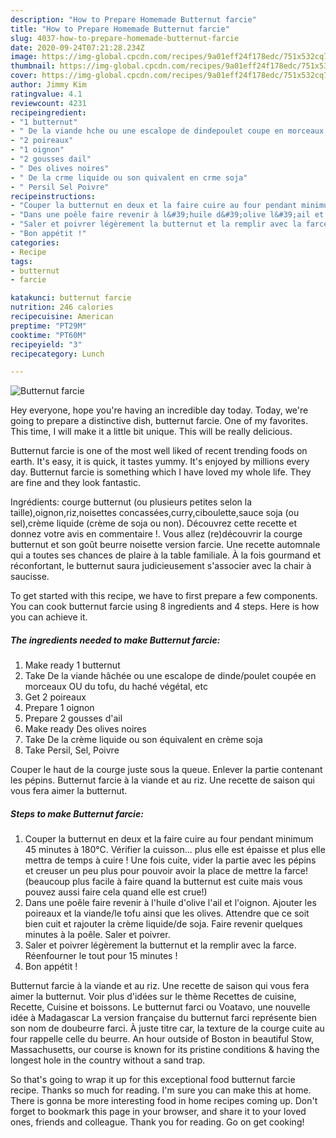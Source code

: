 ```yaml
---
description: "How to Prepare Homemade Butternut farcie"
title: "How to Prepare Homemade Butternut farcie"
slug: 4037-how-to-prepare-homemade-butternut-farcie
date: 2020-09-24T07:21:28.234Z
image: https://img-global.cpcdn.com/recipes/9a01eff24f178edc/751x532cq70/butternut-farcie-photo-principale-de-la-recette.jpg
thumbnail: https://img-global.cpcdn.com/recipes/9a01eff24f178edc/751x532cq70/butternut-farcie-photo-principale-de-la-recette.jpg
cover: https://img-global.cpcdn.com/recipes/9a01eff24f178edc/751x532cq70/butternut-farcie-photo-principale-de-la-recette.jpg
author: Jimmy Kim
ratingvalue: 4.1
reviewcount: 4231
recipeingredient:
- "1 butternut"
- " De la viande hche ou une escalope de dindepoulet coupe en morceaux OU du tofu du hach vgtal etc"
- "2 poireaux"
- "1 oignon"
- "2 gousses dail"
- " Des olives noires"
- " De la crme liquide ou son quivalent en crme soja"
- " Persil Sel Poivre"
recipeinstructions:
- "Couper la butternut en deux et la faire cuire au four pendant minimum 45 minutes à 180°C. Vérifier la cuisson... plus elle est épaisse et plus elle mettra de temps à cuire ! Une fois cuite, vider la partie avec les pépins et creuser un peu plus pour pouvoir avoir la place de mettre la farce! (beaucoup plus facile à faire quand la butternut est cuite mais vous pouvez aussi faire cela quand elle est crue!)"
- "Dans une poêle faire revenir à l&#39;huile d&#39;olive l&#39;ail et l&#39;oignon. Ajouter les poireaux et la viande/le tofu ainsi que les olives. Attendre que ce soit bien cuit et rajouter la crème liquide/de soja. Faire revenir quelques minutes à la poêle. Saler et poivrer."
- "Saler et poivrer légèrement la butternut et la remplir avec la farce. Réenfourner le tout pour 15 minutes !"
- "Bon appétit !"
categories:
- Recipe
tags:
- butternut
- farcie

katakunci: butternut farcie 
nutrition: 246 calories
recipecuisine: American
preptime: "PT29M"
cooktime: "PT60M"
recipeyield: "3"
recipecategory: Lunch

---
```



![Butternut farcie](https://img-global.cpcdn.com/recipes/9a01eff24f178edc/751x532cq70/butternut-farcie-photo-principale-de-la-recette.jpg)

Hey everyone, hope you're having an incredible day today. Today, we're going to prepare a distinctive dish, butternut farcie. One of my favorites. This time, I will make it a little bit unique. This will be really delicious.

Butternut farcie is one of the most well liked of recent trending foods on earth. It's easy, it is quick, it tastes yummy. It's enjoyed by millions every day. Butternut farcie is something which I have loved my whole life. They are fine and they look fantastic.

Ingrédients: courge butternut (ou plusieurs petites selon la taille),oignon,riz,noisettes concassées,curry,ciboulette,sauce soja (ou sel),crème liquide (crème de soja ou non). Découvrez cette recette et donnez votre avis en commentaire !. Vous allez (re)découvrir la courge butternut et son goût beurre noisette version farcie. Une recette automnale qui a toutes ses chances de plaire à la table familiale. À la fois gourmand et réconfortant, le butternut saura judicieusement s&#39;associer avec la chair à saucisse.


To get started with this recipe, we have to first prepare a few components. You can cook butternut farcie using 8 ingredients and 4 steps. Here is how you can achieve it.

<!--inarticleads1-->

##### The ingredients needed to make Butternut farcie:

1. Make ready 1 butternut
1. Take  De la viande hâchée ou une escalope de dinde/poulet coupée en morceaux OU du tofu, du haché végétal, etc
1. Get 2 poireaux
1. Prepare 1 oignon
1. Prepare 2 gousses d&#39;ail
1. Make ready  Des olives noires
1. Take  De la crème liquide ou son équivalent en crème soja
1. Take  Persil, Sel, Poivre


Couper le haut de la courge juste sous la queue. Enlever la partie contenant les pépins. Butternut farcie à la viande et au riz. Une recette de saison qui vous fera aimer la butternut. 

<!--inarticleads2-->

##### Steps to make Butternut farcie:

1. Couper la butternut en deux et la faire cuire au four pendant minimum 45 minutes à 180°C. Vérifier la cuisson... plus elle est épaisse et plus elle mettra de temps à cuire ! Une fois cuite, vider la partie avec les pépins et creuser un peu plus pour pouvoir avoir la place de mettre la farce! (beaucoup plus facile à faire quand la butternut est cuite mais vous pouvez aussi faire cela quand elle est crue!)
1. Dans une poêle faire revenir à l&#39;huile d&#39;olive l&#39;ail et l&#39;oignon. Ajouter les poireaux et la viande/le tofu ainsi que les olives. Attendre que ce soit bien cuit et rajouter la crème liquide/de soja. Faire revenir quelques minutes à la poêle. Saler et poivrer.
1. Saler et poivrer légèrement la butternut et la remplir avec la farce. Réenfourner le tout pour 15 minutes !
1. Bon appétit !


Butternut farcie à la viande et au riz. Une recette de saison qui vous fera aimer la butternut. Voir plus d&#39;idées sur le thème Recettes de cuisine, Recette, Cuisine et boissons. Le butternut farci ou Voatavo, une nouvelle idée à Madagascar La version française du butternut farci représente bien son nom de doubeurre farci. À juste titre car, la texture de la courge cuite au four rappelle celle du beurre. An hour outside of Boston in beautiful Stow, Massachusetts, our course is known for its pristine conditions &amp; having the longest hole in the country without a sand trap. 

So that's going to wrap it up for this exceptional food butternut farcie recipe. Thanks so much for reading. I'm sure you can make this at home. There is gonna be more interesting food in home recipes coming up. Don't forget to bookmark this page in your browser, and share it to your loved ones, friends and colleague. Thank you for reading. Go on get cooking!
